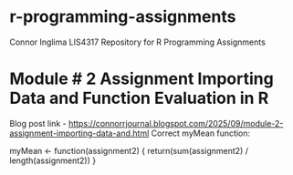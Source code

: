 # r-programming-assignments
Connor Inglima
LIS4317
Repository for R Programming Assignments

# Module # 2 Assignment Importing Data and Function Evaluation in R
Blog post link - https://connorrjournal.blogspot.com/2025/09/module-2-assignment-importing-data-and.html
Correct myMean function:

myMean <- function(assignment2) {
  return(sum(assignment2) / length(assignment2))
}

# 
